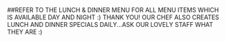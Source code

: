 ##REFER TO THE LUNCH & DINNER MENU FOR ALL MENU ITEMS WHICH IS AVAILABLE DAY AND NIGHT :) THANK YOU!  OUR CHEF ALSO CREATES LUNCH AND DINNER SPECIALS DAILY...ASK OUR LOVELY STAFF WHAT THEY ARE :)



